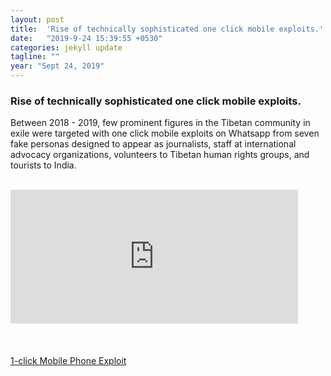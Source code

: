 ```yaml
---
layout: post
title:  'Rise of technically sophisticated one click mobile exploits.'
date:   "2019-9-24 15:39:55 +0530"
categories: jekyll update
tagline: ""
year: "Sept 24, 2019"
---
```

<div class="timeline_right">
   <div class="margin-bottom-medium">
      <div class="timeline_text">
         <h3>Rise of technically sophisticated one click mobile exploits.</h3>
         <p>Between 2018 - 2019, few prominent figures in the Tibetan community in exile were targeted with one click mobile exploits on Whatsapp from seven fake personas designed to appear as journalists, staff at international advocacy organizations, volunteers to Tibetan human rights groups, and tourists to India. </p>
      <br/></div>
   </div>
   <div class="timeline_image-wrapper">
      <iframe src="https://www.facebook.com/plugins/video.php?height=314&href=https%3A%2F%2Fwww.facebook.com%2Ftibcert%2Fvideos%2F206021650450711%2F&show_text=false&width=560&t=0" width="460" height="214" style="border:none;overflow:hidden" scrolling="no" frameborder="0" allowfullscreen="true" allow="autoplay; clipboard-write; encrypted-media; picture-in-picture; web-share" allowFullScreen="true"></iframe>
      <br> <br>
   </div>
   <br>
  
   <br>
   <div class="margin-bottom-xlarge">
      <div class="inline-block">
         <a href="https://citizenlab.ca/2019/09/poison-carp-tibetan-groups-targeted-with-1-click-mobile-exploits/" target="_blank" class="timeline_link w-inline-block">
            <div>1-click Mobile Phone Exploit</div>
            <img src="https://assets.website-files.com/60dd72519d9f9f67690ae425/60de4e982f499b91260e0e91_open_in_new.svg" loading="lazy" alt="" class="link-icon"/>
         </a>
      </div>
   </div>
</div>
                  